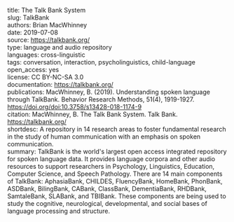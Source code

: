 title: The Talk Bank System  
slug: TalkBank  
authors: Brian MacWhinney  
date: 2019-07-08  
source: https://talkbank.org/  
type: language and audio repository  
languages: cross-linguistic  
tags: conversation, interaction, psycholinguistics, child-language  
open_access: yes  
license: CC BY-NC-SA 3.0  
documentation: https://talkbank.org/  
publications: MacWhinney, B. (2019). Understanding spoken language through TalkBank. Behavior Research Methods, 51(4), 1919-1927. https://doi.org/doi:10.3758/s13428-018-1174-9  
citation: MacWhinney, B. The Talk Bank System. Talk Bank. https://talkbank.org/  
shortdesc: A repository in 14 research areas to foster fundamental research in the study of human communication with an emphasis on spoken communication.  
summary: TalkBank is the world's largest open access integrated repository for spoken language data. It provides language corpora and other audio resources to support researchers in Psychology, Linguistics, Education, Computer Science, and Speech Pathology. There are 14 main components of TalkBank: AphasiaBank, CHILDES, FluencyBank, HomeBank, PhonBank, ASDBank, BilingBank, CABank, ClassBank, DementiaBank, RHDBank, SamtaleBank, SLABank, and TBIBank. These components are being used to study the cognitive, neurological, developmental, and social bases of language processing and structure.  

